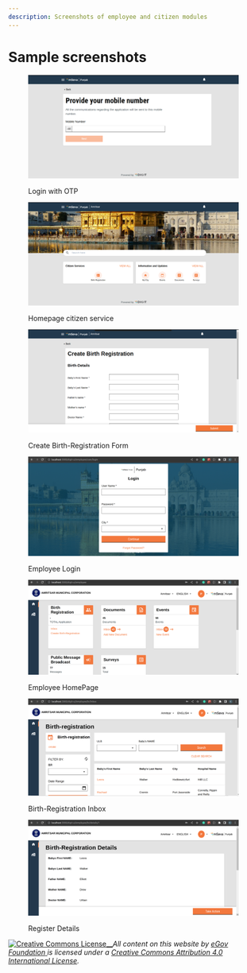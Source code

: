 ```yaml
---
description: Screenshots of employee and citizen modules
---
```


# Sample screenshots

<figure><img src="../../../../.gitbook/assets/96087ad4-7db4-425f-b782-2014a0748981.png" alt=""><figcaption><p>Login with OTP</p></figcaption></figure>

<figure><img src="../../../../.gitbook/assets/0b4ea0e9-bfec-438c-ba39-2823629242d2 (1).png" alt=""><figcaption><p>Homepage citizen service<br></p></figcaption></figure>

<figure><img src="../../../../.gitbook/assets/ed1df5a3-9211-4a99-89f0-bf8155f57c97.png" alt=""><figcaption><p>Create Birth-Registration Form</p></figcaption></figure>

<figure><img src="../../../../.gitbook/assets/f85b2022-8afd-41e4-b014-572a946c105c.png" alt=""><figcaption><p>Employee Login</p></figcaption></figure>

<figure><img src="../../../../.gitbook/assets/b5309d1f-3bef-43a7-b492-038d7791d7ee.png" alt=""><figcaption><p>Employee HomePage</p></figcaption></figure>

<figure><img src="../../../../.gitbook/assets/f38939d9-0b2c-4c9e-9c51-fea69e7f9f6b.png" alt=""><figcaption><p>Birth-Registration Inbox</p></figcaption></figure>

<figure><img src="../../../../.gitbook/assets/903ccafb-238f-472b-a314-02d5e457dbeb.png" alt=""><figcaption><p>Register Details</p></figcaption></figure>

[![Creative Commons License](https://i.creativecommons.org/l/by/4.0/80x15.png)\_\_](http://creativecommons.org/licenses/by/4.0/)_All content on this website by_ [_eGov Foundation_ ](https://egov.org.in/)_is licensed under a_ [_Creative Commons Attribution 4.0 International License_](http://creativecommons.org/licenses/by/4.0/)_._
